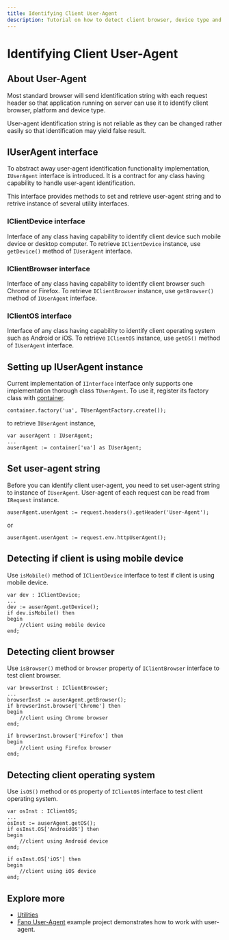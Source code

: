 ```yaml
---
title: Identifying Client User-Agent
description: Tutorial on how to detect client browser, device type and platform with user agent utilities provided by Fano Framework
---
```


<h1 class="major">Identifying Client User-Agent</h1>

## About User-Agent

Most standard browser will send identification string with each request header so that application running on server can use it to identify client browser, platform and device type.

User-agent identification string is not reliable as they can be changed rather easily so that identification may yield false result.

## IUserAgent interface

To abstract away user-agent identification functionality implementation, `IUserAgent` interface is introduced. It is a contract for any class having capability to handle user-agent identification.

This interface provides methods to set and retrieve user-agent string and to retrive instance of several utility interfaces.

### IClientDevice interface

Interface of any class having capability to identify client device such mobile device or desktop computer. To retrieve `IClientDevice` instance, use `getDevice()` method of `IUserAgent` interface.

### IClientBrowser interface

Interface of any class having capability to identify client browser such Chrome or Firefox. To retrieve `IClientBrowser` instance, use `getBrowser()` method of `IUserAgent` interface.

### IClientOS interface

Interface of any class having capability to identify client operating system such as Android or iOS. To retrieve `IClientOS` instance, use `getOS()` method of `IUserAgent` interface.

## Setting up IUserAgent instance

Current implementation of `IInterface` interface only supports one implementation thorough class `TUserAgent`. To use it, register its factory class with [container](/dependency-container).

```
container.factory('ua', TUserAgentFactory.create());
```
to retrieve `IUserAgent` instance,
```
var auserAgent : IUserAgent;
...
auserAgent := container['ua'] as IUserAgent;
```

## Set user-agent string

Before you can identify client user-agent, you need to set user-agent string to instance of `IUserAgent`. User-agent of each request can be read from `IRequest` instance.

```
auserAgent.userAgent := request.headers().getHeader('User-Agent');
```
or
```
auserAgent.userAgent := request.env.httpUserAgent();
```

## Detecting if client is using mobile device

Use `isMobile()` method of `IClientDevice` interface to test if client is using mobile device.

```
var dev : IClientDevice;
...
dev := auserAgent.getDevice();
if dev.isMobile() then
begin
    //client using mobile device
end;
```

## Detecting client browser

Use `isBrowser()` method or `browser` property of `IClientBrowser` interface to test client browser.

```
var browserInst : IClientBrowser;
...
browserInst := auserAgent.getBrowser();
if browserInst.browser['Chrome'] then
begin
    //client using Chrome browser
end;

if browserInst.browser['Firefox'] then
begin
    //client using Firefox browser
end;
```

## Detecting client operating system

Use `isOS()` method or `OS` property of `IClientOS` interface to test client operating system.

```
var osInst : IClientOS;
...
osInst := auserAgent.getOS();
if osInst.OS['AndroidOS'] then
begin
    //client using Android device
end;

if osInst.OS['iOS'] then
begin
    //client using iOS device
end;
```

## Explore more

- [Utilities](/utilities)
- [Fano User-Agent](https://github.com/fanoframework/fano-user-agent) example project demonstrates how to work with user-agent.
